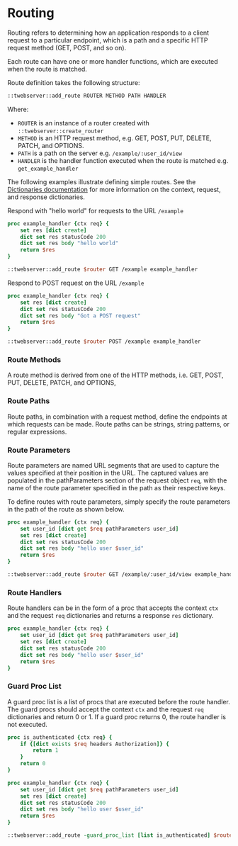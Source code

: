 # Routing

Routing refers to determining how an application responds
to a client request to a particular endpoint,
which is a path and a specific HTTP request method (GET, POST, and so on).

Each route can have one or more handler functions,
which are executed when the route is matched.

Route definition takes the following structure:

```tcl
::twebserver::add_route ROUTER METHOD PATH HANDLER
```

Where:

* ```ROUTER``` is an instance of a router created with ```::twebserver::create_router```
* ```METHOD``` is an HTTP request method, e.g. GET, POST, PUT, DELETE, PATCH, and OPTIONS.
* ```PATH``` is a path on the server e.g. ```/example/:user_id/view```
* ```HANDLER``` is the handler function executed when the route is matched e.g. ```get_example_handler```

The following examples illustrate defining simple routes.
See the [Dictionaries documentation](ctx_req_res_dict.md) for more information on the context, request, and response dictionaries.

Respond with "hello world" for requests to the URL ```/example```
```tcl
proc example_handler {ctx req} {
    set res [dict create]
    dict set res statusCode 200
    dict set res body "hello world"
    return $res
}

::twebserver::add_route $router GET /example example_handler
```

Respond to POST request on the URL ```/example```
```tcl
proc example_handler {ctx req} {
    set res [dict create]
    dict set res statusCode 200
    dict set res body "Got a POST request"
    return $res
}

::twebserver::add_route $router POST /example example_handler
```

### Route Methods

A route method is derived from one of the HTTP methods,
i.e. GET, POST, PUT, DELETE, PATCH, and OPTIONS,

### Route Paths

Route paths, in combination with a request method,
define the endpoints at which requests can be made.
Route paths can be strings, string patterns, or regular expressions.

### Route Parameters

Route parameters are named URL segments that are used to capture
the values specified at their position in the URL. The captured values
are populated in the pathParameters section of the request object ```req```,
with the name of the route parameter specified in the path as their
respective keys.

To define routes with route parameters,
simply specify the route parameters in the path of the route as
shown below.

```tcl
proc example_handler {ctx req} {
    set user_id [dict get $req pathParameters user_id]
    set res [dict create]
    dict set res statusCode 200
    dict set res body "hello user $user_id"
    return $res
}

::twebserver::add_route $router GET /example/:user_id/view example_handler
```

### Route Handlers

Route handlers can be in the form of a proc that accepts
the context ```ctx``` and the request ```req``` dictionaries
and returns a response ```res``` dictionary.

```tcl
proc example_handler {ctx req} {
    set user_id [dict get $req pathParameters user_id]
    set res [dict create]
    dict set res statusCode 200
    dict set res body "hello user $user_id"
    return $res
}
```

### Guard Proc List

A guard proc list is a list of procs that are executed before the route handler.
The guard procs should accept the context ```ctx``` and the request ```req``` dictionaries
and return 0 or 1. If a guard proc returns 0, the route handler is not executed.

```tcl
proc is_authenticated {ctx req} {
    if {[dict exists $req headers Authorization]} {
        return 1
    }
    return 0
}

proc example_handler {ctx req} {
    set user_id [dict get $req pathParameters user_id]
    set res [dict create]
    dict set res statusCode 200
    dict set res body "hello user $user_id"
    return $res
}

::twebserver::add_route -guard_proc_list [list is_authenticated] $router GET /example/:user_id/view example_handler
```